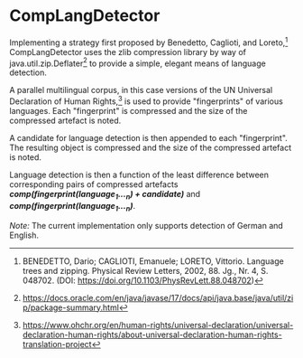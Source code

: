 # CompLangDetector

Implementing a strategy first proposed by Benedetto, Caglioti, and Loreto,[^1] CompLangDetector uses the zlib compression library by way of java.util.zip.Deflater[^2] to provide a simple, elegant means of language detection.

A parallel multilingual corpus, in this case versions of the UN Universal Declaration of Human Rights,[^3] is used to provide "fingerprints" of various languages. Each "fingerprint" is compressed and the size of the compressed artefact is noted.

A candidate for language detection is then appended to each "fingerprint". The resulting object is compressed and the size of the compressed artefact is noted.

Language detection is then a function of the least difference between corresponding pairs of compressed artefacts ***comp(fingerprint(language<sub>1</sub>...<sub>n</sub>) + candidate)*** and ***comp(fingerprint(language<sub>1</sub>...<sub>n</sub>)***.

<i>Note:</i> The current implementation only supports detection of German and English.

[^1]: BENEDETTO, Dario; CAGLIOTI, Emanuele; LORETO, Vittorio. Language trees and zipping. Physical Review Letters, 2002, 88. Jg., Nr. 4, S. 048702. (DOI: https://doi.org/10.1103/PhysRevLett.88.048702)
[^2]: https://docs.oracle.com/en/java/javase/17/docs/api/java.base/java/util/zip/package-summary.html
[^3]: https://www.ohchr.org/en/human-rights/universal-declaration/universal-declaration-human-rights/about-universal-declaration-human-rights-translation-project